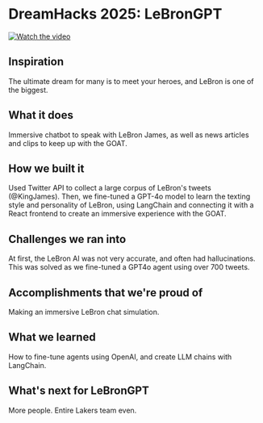 # DreamHacks 2025: LeBronGPT

[![Watch the video](https://img.youtube.com/vi/-91YI2pRWVg/maxresdefault.jpg)](https://youtu.be/-91YI2pRWVg)


## Inspiration
The ultimate dream for many is to meet your heroes, and LeBron is one of the biggest.

## What it does
Immersive chatbot to speak with LeBron James, as well as news articles and clips to keep up with the GOAT.

## How we built it
Used Twitter API to collect a large corpus of LeBron's tweets (@KingJames). Then, we fine-tuned a GPT-4o model to learn the texting style and personality of LeBron, using LangChain and connecting it with a React frontend to create an immersive experience with the GOAT.

## Challenges we ran into
At first, the LeBron AI was not very accurate, and often had hallucinations. This was solved as we fine-tuned a GPT4o agent using over 700 tweets.

## Accomplishments that we're proud of
Making an immersive LeBron chat simulation.

## What we learned
How to fine-tune agents using OpenAI, and create LLM chains with LangChain.

## What's next for LeBronGPT
More people. Entire Lakers team even.